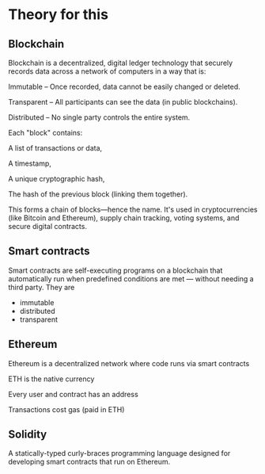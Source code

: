 # Theory for this

## Blockchain

Blockchain is a decentralized, digital ledger technology that securely records data across a network of computers in a way that is:

Immutable – Once recorded, data cannot be easily changed or deleted.

Transparent – All participants can see the data (in public blockchains).

Distributed – No single party controls the entire system.

Each "block" contains:

A list of transactions or data,

A timestamp,

A unique cryptographic hash,

The hash of the previous block (linking them together).

This forms a chain of blocks—hence the name. It's used in cryptocurrencies (like Bitcoin and Ethereum), supply chain tracking, voting systems, and secure digital contracts.

## Smart contracts

Smart contracts are self-executing programs on a blockchain that automatically run when predefined conditions are met — without needing a third party.
They are
- immutable
- distributed
- transparent

## Ethereum

Ethereum is a decentralized network where code runs via smart contracts

ETH is the native currency

Every user and contract has an address

Transactions cost gas (paid in ETH)

## Solidity

A statically-typed curly-braces programming language designed for developing smart contracts that run on Ethereum.


